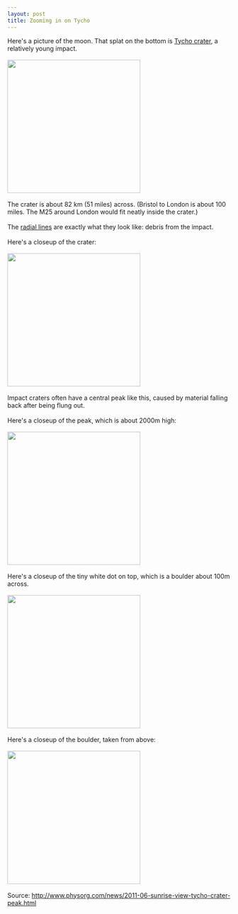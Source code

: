 ```yaml
---
layout: post
title: Zooming in on Tycho
---
```


<div class="entry-item s2-entrytext">Here's a picture of the moon. That splat on the bottom is <a href="https://secure.wikimedia.org/wikipedia/en/wiki/Tycho_%28crater%29" rel="nofollow">Tycho crater</a>, a relatively young impact.<br/><br/><a href="http://www.lpi.usra.edu/education/timeline/gallery/images/061.jpg" rel="nofollow"><img src="http://www.lpi.usra.edu/education/timeline/gallery/images/061.jpg" width="300"/></a><br/><br/>The crater is about 82 km (51 miles) across. (Bristol to London is about 100 miles. The M25 around London would fit neatly inside the crater.)<br/><br/>The <a href="https://secure.wikimedia.org/wikipedia/en/wiki/Ray_system" rel="nofollow">radial lines</a> are exactly what they look like: debris from the impact.<br/><br/>Here's a closeup of the crater:<br/><br/><a href="http://upload.wikimedia.org/wikipedia/commons/f/f8/Tycho_crater_on_the_Moon.jpg" rel="nofollow"><img src="http://upload.wikimedia.org/wikipedia/commons/f/f8/Tycho_crater_on_the_Moon.jpg" width="300"/></a><br/><br/>Impact craters often have a central peak like this, caused by material falling back after being flung out. <br/><br/>Here's a closeup of the peak, which is about 2000m high:<br/><br/><a href="http://cdn.physorg.com/newman/gfx/news/hires/2011/sunriseviewo.jpg" rel="nofollow"><img src="http://cdn.physorg.com/newman/gfx/news/hires/2011/sunriseviewo.jpg" width="300"/></a><br/><br/>Here's a closeup of the tiny white dot on top, which is a boulder about 100m across.<br/><br/><a href="http://cdn.physorg.com/newman/gfx/news/hires/2011/1-sunriseviewo.jpg" rel="nofollow"><img src="http://cdn.physorg.com/newman/gfx/news/hires/2011/1-sunriseviewo.jpg" width="300"/></a><br/><br/>Here's a closeup of the boulder, taken from above:<br/><br/><a href="http://cdn.physorg.com/newman/gfx/news/hires/2011/2-sunriseviewo.jpg" rel="nofollow"><img src="http://cdn.physorg.com/newman/gfx/news/hires/2011/2-sunriseviewo.jpg" width="300"/></a><br/><br/>Source: <a href="http://www.physorg.com/news/2011-06-sunrise-view-tycho-crater-peak.html" rel="nofollow">http://www.physorg.com/news/2011-06-sunr<wbr></wbr>ise-view-tycho-crater-peak.html</a></div>